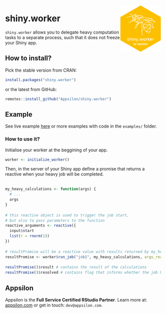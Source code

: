 <a href='https://github.com/Appsilon/shiny.worker'><img src='man/figures/hex.png' align="right" height="150" /></a>

# shiny.worker

`shiny.worker` allows you to delegate heavy computation tasks to a separate process,
such that it does not freeze your Shiny app.

## How to install?

Pick the stable version from CRAN:

```r
install.packages("shiny.worker")
```

or the latest from GitHub:

```r
remotes::install_github("Appsilon/shiny.worker")
```

## Example

See live example [here](https://demo.appsilon.ai/apps/shiny-worker/) or more examples with code in the `examples/` folder.

### How to use it?

Initialise your worker at the beggining of your app.

```r
worker <- initialize_worker()
```

Then, in the server of your Shiny app define a promise that returns a reactive when your heavy job will be completed.

```r

my_heavy_calculations <- function(args) {
  # ...
  args
}

# this reactive object is used to trigger the job start,
# but also to pass parameters to the function
reactive_arguments <- reactive({ 
  input$start
  list(r = rnorm(1))
})

# resultPromise will be a reactive value with results returned by my_heavy_calculations
resultPromise <- worker$run_job("job1", my_heavy_calculations, args_reactive = reactive_arguments)

resultPromise()$result # contains the result of the calculations
resultPromise()$resolved # contains flag that informs whether the job has finished or not
```

## Appsilon

<img src="https://avatars0.githubusercontent.com/u/6096772" align="right" alt="" width="6%" />

Appsilon is the **Full Service Certified RStudio Partner**. Learn more
at: [appsilon.com](https://appsilon.com) or get in touch: `dev@appsilon.com`.
